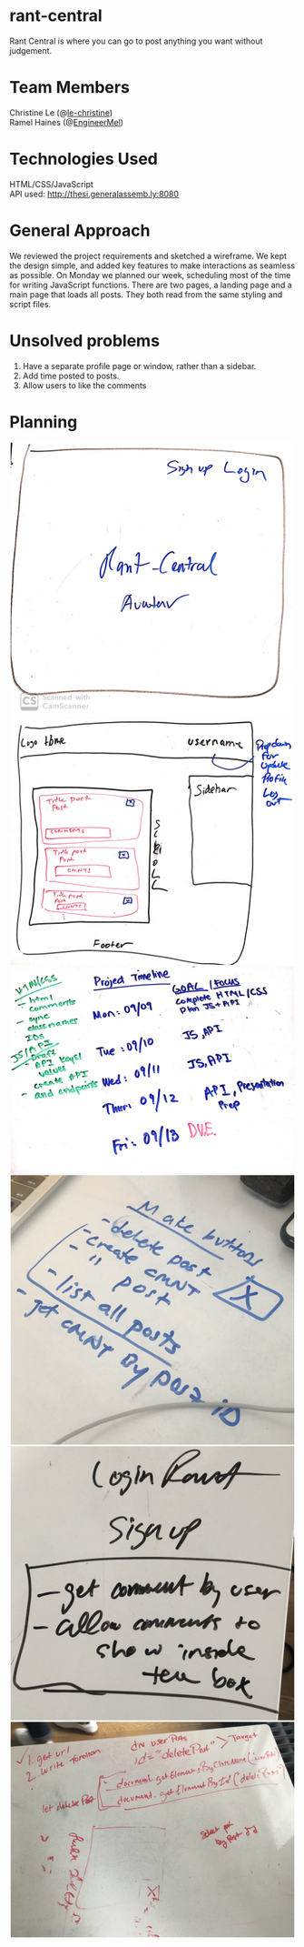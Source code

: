 # rant-central
Rant Central is where you can go to post anything you want without judgement.

# Team Members
Christine Le (@<a href="https://github.com/le-christine">le-christine</a>)<br/>
Ramel Haines (@<a href="https://github.com/EngineerMel">EngineerMel</a>)

# Technologies Used
HTML/CSS/JavaScript</br>
API used: http://thesi.generalassemb.ly:8080

# General Approach
We reviewed the project requirements and sketched a wireframe. We kept the design simple, and added key features to make interactions as seamless as possible. On Monday we planned our week, scheduling most of the time for writing JavaScript functions. There are two pages, a landing page and a main page that loads all posts. They both read from the same styling and script files. 

# Unsolved problems

1. Have a separate profile page or window, rather than a sidebar.
2. Add time posted to posts.
3. Allow users to like the comments

# Planning
<html>
  <center>
  <img alt = "landing page wireframe" src="images/wireframe-rant-central_1.jpg" width=500/>
  <img alt ="main page wireframe" src="images/wireframe-rant-central_2.png" width=500/>
  <img alt="schedule" src="images/wireframe-rant-central_3.png" width=500/>
  <img alt ="plan to make button" src="images/IMG_3904.jpeg" width=500/>
  <img alt ="brainstorming" src="images/IMG_3912.jpeg" width=500/>
  <img alt = "brainstorming" src="images/IMG_3916.jpg" width=500/>
  </center>
</html>
